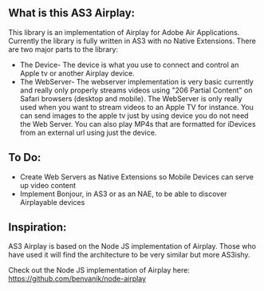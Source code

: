 What is this AS3 Airplay:
------------------------
This library is an implementation of Airplay for Adobe Air Applications. Currently the library is fully written in AS3
with no Native Extensions. There are two major parts to the library:

* The Device-
The device is what you use to connect and control an Apple tv or another Airplay device.
* The WebServer-
The webserver implementation is very basic currently and really only properly streams videos using "206 Partial Content"
on Safari browsers (desktop and mobile). The WebServer is only really used when you want to stream videos to an Apple TV
for instance. You can send images to the apple tv just by using device you do not need the Web Server. You can also play
MP4s that are formatted for iDevices from an external url using just the device.



To Do:
------
* Create Web Servers as Native Extensions so Mobile Devices can serve up video content
* Implement Bonjour, in AS3 or as an NAE, to be able to discover Airplayable devices



Inspiration:
------------
AS3 Airplay is based on the Node JS implementation of Airplay. Those who have
used it will find the architecture to be very similar but more AS3ishy.
 
Check out the Node JS implementation of Airplay here:
https://github.com/benvanik/node-airplay

